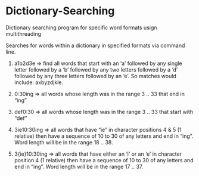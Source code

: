 # Dictionary-Searching
Dictionary searching program for specific word formats usign multithreading

Searches for words within a dictionary in specified formats via command line. 

1) a1b2d3e => find all words that start with an ‘a’ followed by any single letter followed
by a ‘b’ followed by any two letters followed by a ‘d’ followed by any three letters
followed by an ‘e’. So matches would include: axbyzdjkle.

2) 0:30ing => all words whose length was in the range 3 .. 33 that end in “ing”

3) def0:30 => all words whose length was in the range 3 .. 33 that start with “def”

4) 3ie10:30ing => all words that have “ie” in character positions 4 & 5 (1 relative) then
have a sequence of 10 to 30 of any letters and end in “ing”. Word length will be in the
range 18 .. 38.

5) 3{ie}10:30ing => all words that have either an ‘i’ or an ‘e’ in character position 4 (1
relative) then have a sequence of 10 to 30 of any letters and end in “ing”. Word length
will be in the range 17 .. 37.
